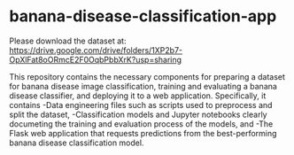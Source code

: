 # banana-disease-classification-app

Please download the dataset at: 
[https://drive.google.com/drive/folders/1XP2b7-OpXlFat8oORmcE2F0OqbPbbXrK?usp=sharing
](url)

This repository contains the necessary components for preparing a dataset for banana disease image classification, training and evaluating a banana disease classifier, and deploying it to a web application. Specifically, it contains
  -Data engineering files such as scripts used to preprocess and split the dataset,
  -Classification models and Jupyter notebooks clearly documeting the training and evaluation process of the models, and
  -The Flask web application that requests predictions from the best-performing banana disease classification model.
